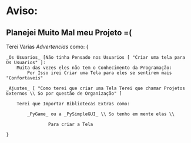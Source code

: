 # Aviso:

## Planejei Muito Mal meu Projeto =(

Terei Varias _Advertencias_ como: {

    _Os Usuarios_ [Não tinha Pensado nos Usuarios [ "Criar uma tela para Os Usuarios" ]: 
        Muita das vezes eles não tem o Conhecimento da Programação:
            Por Isso irei Criar uma Tela para eles se sentirem mais "Confortaveis"

    _Ajustes_ [ "Como terei que criar uma Tela Terei que chamar Projetos Externos \\ So por questão de Organização" ]
        
        Terei que Importar Bibliotecas Extras como:

            _PyGame_ ou a _PySimpleGUI_ \\ So tenho em mente elas \\

                    Para criar a Tela
            
            

````
}

